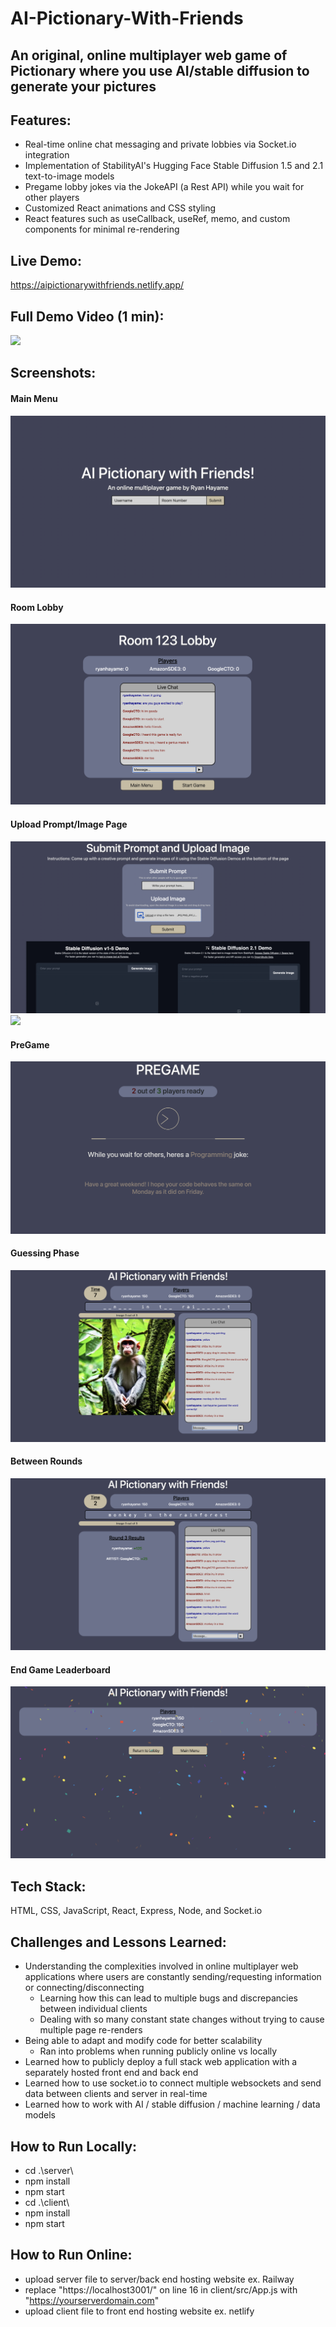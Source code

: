 # AI-Pictionary-With-Friends
## An original, online multiplayer web game of Pictionary where you use AI/stable diffusion to generate your pictures

## Features:
- Real-time online chat messaging and private lobbies via Socket.io integration
- Implementation of StabilityAI's Hugging Face Stable Diffusion 1.5 and 2.1 text-to-image models
- Pregame lobby jokes via the JokeAPI (a Rest API) while you wait for other players
- Customized React animations and CSS styling
- React features such as useCallback, useRef, memo, and custom components for minimal re-rendering

## Live Demo:
https://aipictionarywithfriends.netlify.app/

## Full Demo Video (1 min):
![](/screenshots/demo.gif)

## Screenshots:
#### Main Menu
![](/screenshots/mainmenu.png)

#### Room Lobby
![](/screenshots/lobby.png)

#### Upload Prompt/Image Page
![](/screenshots/stablediffusion1.png)
![](/screenshots/stablediffusion2.png)

#### PreGame
![](/screenshots/pregame.png)

#### Guessing Phase
![](/screenshots/game.png)

#### Between Rounds
![](/screenshots/betweenrounds.png)

#### End Game Leaderboard
![](/screenshots/endleaderboard.png)

## Tech Stack:
HTML, CSS, JavaScript, React, Express, Node, and Socket.io

## Challenges and Lessons Learned:
- Understanding the complexities involved in online multiplayer web applications where users are constantly sending/requesting information or connecting/disconnecting
  - Learning how this can lead to multiple bugs and discrepancies between individual clients
  - Dealing with so many constant state changes without trying to cause multiple page re-renders
- Being able to adapt and modify code for better scalability
  - Ran into problems when running publicly online vs locally
- Learned how to publicly deploy a full stack web application with a separately hosted front end and back end
- Learned how to use socket.io to connect multiple websockets and send data between clients and server in real-time
- Learned how to work with AI / stable diffusion / machine learning / data models


## How to Run Locally:
- cd .\server\
- npm install
- npm start
- cd .\client\
- npm install
- npm start

## How to Run Online:
- upload server file to server/back end hosting website ex. Railway
- replace "https://localhost3001/" on line 16 in client/src/App.js with "https://yourserverdomain.com"
- upload client file to front end hosting website ex. netlify
